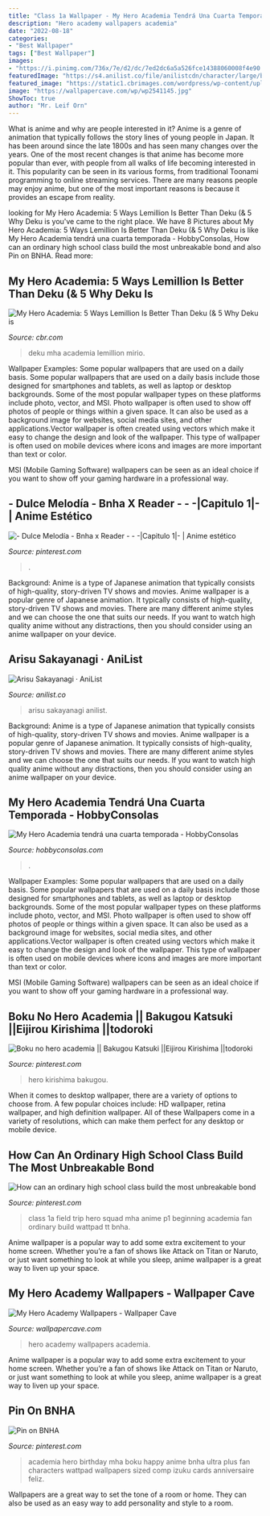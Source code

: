 ```yaml
---
title: "Class 1a Wallpaper - My Hero Academia Tendrá Una Cuarta Temporada"
description: "Hero academy wallpapers academia"
date: "2022-08-18"
categories:
- "Best Wallpaper"
tags: ["Best Wallpaper"]
images:
- "https://i.pinimg.com/736x/7e/d2/dc/7ed2dc6a5a526fce14388060008f4e90.jpg"
featuredImage: "https://s4.anilist.co/file/anilistcdn/character/large/b124691-smvV84OweCMm.png"
featured_image: "https://static1.cbrimages.com/wordpress/wp-content/uploads/2021/01/Mirio-vs-Deku.jpg"
image: "https://wallpapercave.com/wp/wp2541145.jpg"
ShowToc: true
author: "Mr. Leif Orn"
---
```



What is anime and why are people interested in it?
Anime is a genre of animation that typically follows the story lines of young people in Japan. It has been around since the late 1800s and has seen many changes over the years. One of the most recent changes is that anime has become more popular than ever, with people from all walks of life becoming interested in it. This popularity can be seen in its various forms, from traditional Toonami programming to online streaming services. There are many reasons people may enjoy anime, but one of the most important reasons is because it provides an escape from reality.

	

		
looking for My Hero Academia: 5 Ways Lemillion Is Better Than Deku (&amp; 5 Why Deku is you've came to the right place. We have 8 Pictures about My Hero Academia: 5 Ways Lemillion Is Better Than Deku (&amp; 5 Why Deku is like My Hero Academia tendrá una cuarta temporada - HobbyConsolas, How can an ordinary high school class build the most unbreakable bond and also Pin on BNHA. Read more:
		
    
## My Hero Academia: 5 Ways Lemillion Is Better Than Deku (&amp; 5 Why Deku Is

<img loading=lazy src="https://static1.cbrimages.com/wordpress/wp-content/uploads/2021/01/Mirio-vs-Deku.jpg" onerror="this.onerror=null;this.src='https://tse4.mm.bing.net/th?id=OIP.jlT3Y0PbvJ7CWGYK4sXeowHaDt&amp;pid=15.1';" alt="My Hero Academia: 5 Ways Lemillion Is Better Than Deku (&amp; 5 Why Deku is">

_Source: cbr.com_

>deku mha academia lemillion mirio. 

	

Wallpaper Examples: Some popular wallpapers that are used on a daily basis.
Some popular wallpapers that are used on a daily basis include those designed for smartphones and tablets, as well as laptop or desktop backgrounds. Some of the most popular wallpaper types on these platforms include photo, vector, and MSI. 
Photo wallpaper is often used to show off photos of people or things within a given space. It can also be used as a background image for websites, social media sites, and other applications.Vector wallpaper is often created using vectors which make it easy to change the design and look of the wallpaper. This type of wallpaper is often used on mobile devices where icons and images are more important than text or color. 

MSI (Mobile Gaming Software) wallpapers can be seen as an ideal choice if you want to show off your gaming hardware in a professional way.

    
## - Dulce Melodía - Bnha X Reader - - -|Capitulo 1|- | Anime Estético

<img loading=lazy src="https://i.pinimg.com/736x/02/da/67/02da6759e6818eb46cbe124a4eca4233.jpg" onerror="this.onerror=null;this.src='https://tse2.mm.bing.net/th?id=OIP.Ak1Wc8_GkVLuGCJ3XXxQmAHaEw&amp;pid=15.1';" alt="- Dulce Melodía - Bnha x Reader - - -|Capitulo 1|- | Anime estético">

_Source: pinterest.com_

>. 

	

Background: Anime is a type of Japanese animation that typically consists of high-quality, story-driven TV shows and movies.
Anime wallpaper is a popular genre of Japanese animation. It typically consists of high-quality, story-driven TV shows and movies. There are many different anime styles and we can choose the one that suits our needs. If you want to watch high quality anime without any distractions, then you should consider using an anime wallpaper on your device.

    
## Arisu Sakayanagi · AniList

<img loading=lazy src="https://s4.anilist.co/file/anilistcdn/character/large/b124691-smvV84OweCMm.png" onerror="this.onerror=null;this.src='https://tse1.mm.bing.net/th?id=OIP.MNGYjXok4ND2oT7FWI78JQAAAA&amp;pid=15.1';" alt="Arisu Sakayanagi · AniList">

_Source: anilist.co_

>arisu sakayanagi anilist. 

	

Background: Anime is a type of Japanese animation that typically consists of high-quality, story-driven TV shows and movies.
Anime wallpaper is a popular genre of Japanese animation. It typically consists of high-quality, story-driven TV shows and movies. There are many different anime styles and we can choose the one that suits our needs. If you want to watch high quality anime without any distractions, then you should consider using an anime wallpaper on your device.

    
## My Hero Academia Tendrá Una Cuarta Temporada - HobbyConsolas

<img loading=lazy src="https://cdn.hobbyconsolas.com/sites/navi.axelspringer.es/public/media/image/2018/09/my-hero-academia.jpeg" onerror="this.onerror=null;this.src='https://tse3.mm.bing.net/th?id=OIP.9wlYMZBorWoa1pnHT8Bc4AHaDt&amp;pid=15.1';" alt="My Hero Academia tendrá una cuarta temporada - HobbyConsolas">

_Source: hobbyconsolas.com_

>. 

	

Wallpaper Examples: Some popular wallpapers that are used on a daily basis.
Some popular wallpapers that are used on a daily basis include those designed for smartphones and tablets, as well as laptop or desktop backgrounds. Some of the most popular wallpaper types on these platforms include photo, vector, and MSI. 
Photo wallpaper is often used to show off photos of people or things within a given space. It can also be used as a background image for websites, social media sites, and other applications.Vector wallpaper is often created using vectors which make it easy to change the design and look of the wallpaper. This type of wallpaper is often used on mobile devices where icons and images are more important than text or color. 

MSI (Mobile Gaming Software) wallpapers can be seen as an ideal choice if you want to show off your gaming hardware in a professional way.

    
## Boku No Hero Academia || Bakugou Katsuki ||Eijirou Kirishima ||todoroki

<img loading=lazy src="https://i.pinimg.com/736x/f6/86/c7/f686c72de5f37a7693ceb02c3a39fbb9.jpg" onerror="this.onerror=null;this.src='https://tse2.mm.bing.net/th?id=OIP.0n-Iq9sQ8JlS1U9Q2Z3NrwHaLl&amp;pid=15.1';" alt="Boku no hero academia || Bakugou Katsuki ||Eijirou Kirishima ||todoroki">

_Source: pinterest.com_

>hero kirishima bakugou. 

	

When it comes to desktop wallpaper, there are a variety of options to choose from. A few popular choices include: HD wallpaper, retina wallpaper, and high definition wallpaper. All of these Wallpapers come in a variety of resolutions, which can make them perfect for any desktop or mobile device. 

    
## How Can An Ordinary High School Class Build The Most Unbreakable Bond

<img loading=lazy src="https://i.pinimg.com/736x/16/48/8b/16488b8570e3523fb15d9c6b507b952b.jpg" onerror="this.onerror=null;this.src='https://tse4.mm.bing.net/th?id=OIP.cBnNuQMVTDUVUJ3ULlelQgHaL2&amp;pid=15.1';" alt="How can an ordinary high school class build the most unbreakable bond">

_Source: pinterest.com_

>class 1a field trip hero squad mha anime p1 beginning academia fan ordinary build wattpad tt bnha. 

	

Anime wallpaper is a popular way to add some extra excitement to your home screen. Whether you’re a fan of shows like Attack on Titan or Naruto, or just want something to look at while you sleep, anime wallpaper is a great way to liven up your space.

    
## My Hero Academy Wallpapers - Wallpaper Cave

<img loading=lazy src="https://wallpapercave.com/wp/wp2541145.jpg" onerror="this.onerror=null;this.src='https://tse2.mm.bing.net/th?id=OIP.sSvZ_3IDSoxmRjhEjDimnAHaEK&amp;pid=15.1';" alt="My Hero Academy Wallpapers - Wallpaper Cave">

_Source: wallpapercave.com_

>hero academy wallpapers academia. 

	

Anime wallpaper is a popular way to add some extra excitement to your home screen. Whether you’re a fan of shows like Attack on Titan or Naruto, or just want something to look at while you sleep, anime wallpaper is a great way to liven up your space.

    
## Pin On BNHA

<img loading=lazy src="https://i.pinimg.com/736x/7e/d2/dc/7ed2dc6a5a526fce14388060008f4e90.jpg" onerror="this.onerror=null;this.src='https://tse4.mm.bing.net/th?id=OIP.Si0kbI-zEdyUehAJqpMj2QHaEn&amp;pid=15.1';" alt="Pin on BNHA">

_Source: pinterest.com_

>academia hero birthday mha boku happy anime bnha ultra plus fan characters wattpad wallpapers sized comp izuku cards anniversaire feliz. 

	

Wallpapers are a great way to set the tone of a room or home. They can also be used as an easy way to add personality and style to a room.

